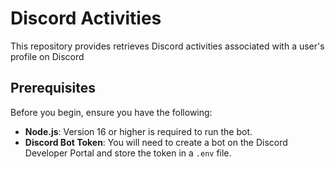 # Discord Activities

This repository provides retrieves Discord activities associated with a user's profile on Discord

## Prerequisites

Before you begin, ensure you have the following:

- **Node.js**: Version 16 or higher is required to run the bot.
- **Discord Bot Token**: You will need to create a bot on the Discord Developer Portal and store the token in a `.env` file.
